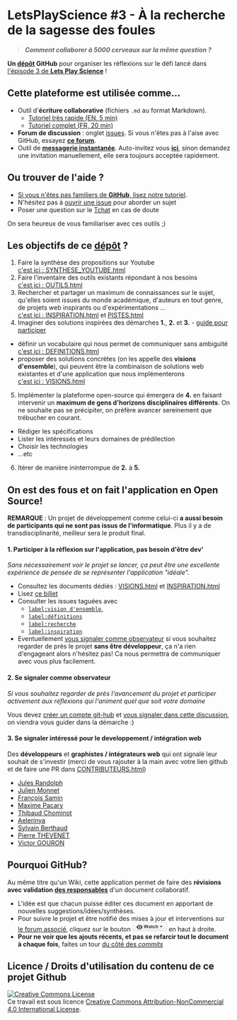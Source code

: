 
# LetsPlayScience #3 - À la recherche de la sagesse des foules

> ***Comment collaborer à 5000 cerveaux sur la même question ?***

**Un [dépôt](DEFINITIONS.html#7.a) GitHub** pour organiser les réflexions sur le défi lancé dans [l'épisode 3 de **Lets Play Science**](https://youtu.be/noADnHKyRmc?list=PLl5zW0Z-tqm4FoZo7b0V2Rrysh3xuEAZv&t=22m06s) !

## Cette plateforme est utilisée comme...

* Outil d'**écriture collaborative** (fichiers `.md` au format Markdown).  
  - [Tutoriel très rapide (EN, 5 min)](http://www.remarq.io/articles/five-minutes-to-markdown-mastery/)
  - [Tutoriel complet (FR, 20 min)](http://blog.wax-o.com/2014/04/tutoriel-un-guide-pour-bien-commencer-avec-markdown/)
* **Forum de discussion** : onglet [issues](https://github.com/sveinburne/lets-play-science/issues). Si vous n'êtes pas à l'aise avec GitHub, essayez [**ce forum**](https://www.reddit.com/r/dirtylab/).
* Outil de [**messagerie instantanée**](https://dirtylab.slack.com). Auto-invitez vous [**ici**](http://gaelfoppolo.com/projets/dirtylab/slack/), sinon demandez une invitation manuellement, elle sera toujours acceptée rapidement.

## Ou trouver de l'aide ?

- [Si vous n'êtes pas familiers de **GitHub**, lisez notre tutoriel](HELP.html).
- N'hésitez pas à [ouvrir une issue](https://github.com/sveinburne/lets-play-science/issues/new) pour aborder un sujet
- Poser une question sur le [Tchat](https://gitter.im/sveinburne/lets-play-science) en cas de doute

On sera heureux de vous familiariser avec ces outils ;)

## Les objectifs de ce [dépôt](DEFINITIONS.html#7.a) ?

1. Faire la synthèse des propositions sur Youtube  
[c'est ici : SYNTHESE_YOUTUBE.html](PRATIQUE/SYNTHESE_YOUTUBE.html)
2. Faire l'inventaire des outils existants répondant à nos besoins  
[c'est ici : OUTILS.html](PRATIQUE/OUTILS.html)
3. Rechercher et partager un maximum de connaissances sur le sujet, qu'elles soient issues du monde académique, d'auteurs en tout genre, de projets web inspirants ou d'expérimentations ...  
[c'est ici : INSPIRATION.html](THEORIE/INSPIRATION.html) et [PISTES.html](THEORIE/PISTES.html)
4. Imaginer des solutions inspirées des démarches **1.**, **2.** et **3.** - [guide pour participer](https://github.com/sveinburne/lets-play-science/issues/11)
  - définir un vocabulaire qui nous permet de communiquer sans ambiguité  
  [c'est ici : DEFINITIONS.html](DEFINITIONS.html)
  - proposer des solutions concrètes (on les appelle des **visions d'ensemble**), qui peuvent être la combinaison de solutions web existantes et d'une application que nous implémenterons  
  [c'est ici : VISIONS.html](PRATIQUE/VISIONS.html)
5. Implémenter la plateforme open-source qui émergera de **4.** en faisant intervenir un **maximum de gens d'horizons disciplinaires différents**. On ne souhaite pas se précipiter, on préfère avancer sereinement que trébucher en courant.
  - Rédiger les spécifications
  - Lister les intéressés et leurs domaines de prédilection
  - Choisir les technologies
  - ...etc
6. Itérer de manière ininterrompue de **2.** à **5.**

<a name="OS"></a>
On est des fous et on fait l'application en Open Source!
----------------------------------------------------------
**REMARQUE** : Un projet de développement comme celui-ci **a aussi besoin de participants qui ne sont pas issus de l'informatique**. Plus il y a de transdisciplinarité, meilleur sera le produit final.

#### 1. Participer à la réflexion sur l'application, pas besoin d'être dev'
*Sans nécessairement voir le projet se lancer, ça peut être une excellente expérience de pensée de se représenter l'application "idéale".*

- Consultez les documents dédiés : [VISIONS.html](PRATIQUE/VISIONS.html) et [INSPIRATION.html](THEORIE/INSPIRATION.html)
- Lisez [ce billet](https://github.com/sveinburne/lets-play-science/issues/11)
- Consulter les issues taguées avec
  - [`label:vision d'ensemble`,](https://github.com/sveinburne/lets-play-science/issues?utf8=%E2%9C%93&q=+is%3Aissue+label%3A%22vision+d%27ensemble%22+)
  - [`label:définitions`](https://github.com/sveinburne/lets-play-science/issues?q=is%3Aissue+label%3Ad%C3%A9finitions)
  - [`label:recherche`](https://github.com/sveinburne/lets-play-science/issues?utf8=%E2%9C%93&q=is%3Aissue+label%3Arecherche+)  
  - [`label:inspiration`](https://github.com/sveinburne/lets-play-science/issues?utf8=%E2%9C%93&q=+is%3Aissue+label%3Ainspiration+)  
- Eventuellement [vous signaler comme observateur](#observer) si vous souhaitez regarder de près le projet **sans être développeur**, ça n'a rien d'engageant alors n'hésitez pas! Ca nous permettra de communiquer avec vous plus facilement.



<a name="observer"></a>
#### 2. Se signaler comme observateur
*Si vous souhaitez regarder de près l'avancement du projet et participer activement aux réflexions qui l'animent quel que soit votre domaine*

Vous devez [créer un compte git-hub](https://github.com/join) et [vous signaler dans cette discussion](https://github.com/sveinburne/lets-play-science/issues/37), on viendra vous guider dans la démarche :)

#### 3. Se signaler intéressé pour le developpement / intégration web

Des **développeurs** et **graphistes / intégrateurs web** qui ont signalé leur souhait de s'investir (merci de vous rajouter à la main avec votre lien github et de faire une PR dans [CONTRIBUTEURS.html](CONTRIBUTEURS.html))

- [Jules Randolph](https://github.com/sveinburne/)
- [Julien Monnet](https://github.com/Roxtarmy)
- [François Samin](https://github.com/fsamin/)
- [Maxime Pacary](https://github.com/Frosty-Z)
- [Thibaud Chominot](https://github.com/Phacocherman/)
- [Aelerinya](https://github.com/Aelerinya)
- [Sylvain Berthaud](https://github.com/akrib/)
- [Pierre THEVENET](https://github.com/Gophys)
- [Victor GOURON](https://github.com/hantropi)

Pourquoi GitHub?
----------------------------------------------------------
Au même titre qu'un Wiki, cette application permet de faire des **révisions avec validation [des responsables](https://github.com/sveinburne/lets-play-science/issues/1)** d'un document collaboratif.
- L'idée est que chacun puisse éditer ces document en apportant de nouvelles suggestions/idées/synthèses.
- Pour suivre le projet et être notifié des mises à jour et interventions sur [le forum associé](https://github.com/sveinburne/lets-play-science/issues), cliquez sur le bouton ![Watch](img/watch.png) en haut à droite.
- **Pour ne voir que les ajouts récents, et pas se refarcir tout le document à chaque fois**, faites un tour [du côté des *commits*](https://github.com/sveinburne/lets-play-science/commits/master)


Licence / Droits d'utilisation du contenu de ce projet Github
----------------------------------------------------------
<a rel="licence" href="http://creativecommons.org/licenses/by-nc/4.0/"><img alt="Creative Commons License" style="border-width:0" src="https://i.creativecommons.org/l/by-nc/4.0/88x31.png" /></a><br />Ce travail est sous licence <a rel="license" href="http://creativecommons.org/licenses/by-nc/4.0/">Creative Commons Attribution-NonCommercial 4.0 International License</a>.
